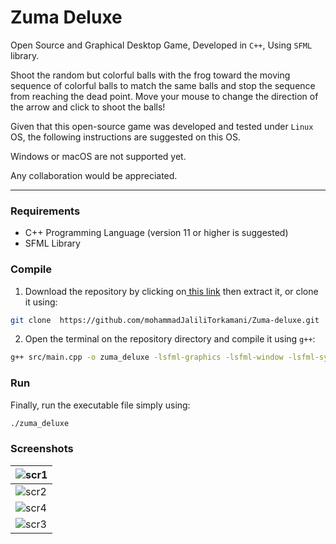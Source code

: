 # Zuma Deluxe

Open Source and Graphical Desktop Game, Developed in `C++`, Using `SFML` library.

Shoot the random but colorful balls with the frog toward the moving sequence of colorful balls to match the same balls and stop the sequence from reaching the dead point. Move your mouse to change the direction of the arrow and click to shoot the balls! 

Given that this open-source game was developed and tested under `Linux` OS, the following instructions are suggested on this OS. 

Windows or macOS are not supported yet.

Any collaboration would be appreciated.

------------

### Requirements
- C++ Programming Language (version 11 or higher is suggested)
-  SFML Library

### Compile

1. Download the repository by clicking on[ this link](https://github.com/mohammadJaliliTorkamani/Zuma-deluxe/archive/refs/heads/master.zip " this link") then extract it, or clone it using:
```bash
git clone  https://github.com/mohammadJaliliTorkamani/Zuma-deluxe.git
```

2. Open the terminal on the repository directory and compile it using `g++`:
```bash
g++ src/main.cpp -o zuma_deluxe -lsfml-graphics -lsfml-window -lsfml-system
```

### Run
Finally, run the executable file simply using:
```bash
./zuma_deluxe
```

### Screenshots
| ![scr1](https://github.com/mohammadJaliliTorkamani/Zuma-deluxe/blob/master/screenshots/Screenshot%20from%202021-12-01%2023-10-50.png "scr1") |
| ------------ |
| ![scr2](https://github.com/mohammadJaliliTorkamani/Zuma-deluxe/blob/master/screenshots/Screenshot%20from%202021-12-01%2016-41-10.png "scr2") |
| ![scr4](https://github.com/mohammadJaliliTorkamani/Zuma-deluxe/blob/master/screenshots/Screenshot%20from%202021-12-01%2016-38-57.png "scr4") |
| ![scr3](https://github.com/mohammadJaliliTorkamani/Zuma-deluxe/blob/master/screenshots/Screenshot%20from%202021-12-01%2016-43-54.png "scr3") |
